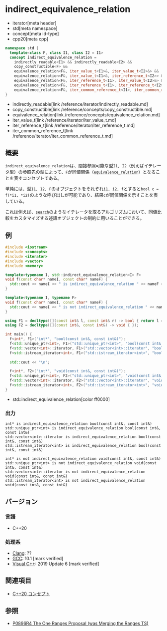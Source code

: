 # indirect_equivalence_relation
* iterator[meta header]
* std[meta namespace]
* concept[meta id-type]
* cpp20[meta cpp]

```cpp
namespace std {
  template<class F, class I1, class I2 = I1>
  concept indirect_equivalence_relation =
    indirectly_readable<I1> && indirectly_readable<I2> &&
    copy_constructible<F> &&
    equivalence_relation<F&, iter_value_t<I1>&, iter_value_t<I2>&> &&
    equivalence_relation<F&, iter_value_t<I1>&, iter_reference_t<I2>> &&
    equivalence_relation<F&, iter_reference_t<I1>, iter_value_t<I2>&> &&
    equivalence_relation<F&, iter_reference_t<I1>, iter_reference_t<I2>> &&
    equivalence_relation<F&, iter_common_reference_t<I1>, iter_common_reference_t<I2>>;
}
```
* indirectly_readable[link /reference/iterator/indirectly_readable.md]
* copy_constructible[link /reference/concepts/copy_constructible.md]
* equivalence_relation[link /reference/concepts/equivalence_relation.md]
* iter_value_t[link /reference/iterator/iter_value_t.md]
* iter_reference_t[link /reference/iterator/iter_reference_t.md]
* iter_common_reference_t[link /reference/iterator/iter_common_reference_t.md]


## 概要

`indirect_equivalence_relation`は、間接参照可能な型`I1, I2`（例えばイテレータ型）の参照先の型によって、`F`が同値関係（[`equivalence_relation`](/reference/concepts/equivalence_relation.md)）となることを表すコンセプトである。

単純には、型`I1, I2, F`のオブジェクトをそれぞれ`i1, i2, f`とすると`bool c = f(*i1, *i2)`のような呼び出しが可能であり、結果`c`が同値関係を示すことを表している。

これは例えば、[`search`](/reference/algorithm/search.md)のようなイテレータを取るアルゴリズムにおいて、同値比較をカスタマイズする述語オブジェクトの制約に用いることができる。

## 例
```cpp example
#include <iostream>
#include <concepts>
#include <iterator>
#include <vector>
#include <memory>

template<typename I, std::indirect_equivalence_relation<I> F>
void f(const char* nameI, const char* nameF) {
  std::cout << nameI << " is indirect_equivalence_relation " << nameF << std::endl;
}

template<typename I, typename F>
void f(const char* nameI, const char* nameF) {
  std::cout << nameI << " is not indirect_equivalence_relation " << nameF << std::endl;
}

using F1 = decltype([](const int& l, const int& r) -> bool { return l == r; });
using F2 = decltype([](const int&, const int&) -> void { });

int main() {
  f<int*, F1>("int*", "bool(const int&, const int&)");
  f<std::unique_ptr<int>, F1>("std::unique_ptr<int>", "bool(const int&, const int&)");
  f<std::vector<int>::iterator, F1>("std::vector<int>::iterator", "bool(const int&, const int&)");
  f<std::istream_iterator<int>, F1>("std::istream_iterator<int>", "bool(const int&, const int&)");
    
  std::cout << "\n";

  f<int*, F2>("int*", "void(const int&, const int&)");
  f<std::unique_ptr<int>, F2>("std::unique_ptr<int>", "void(const int&, const int&)");
  f<std::vector<int>::iterator, F2>("std::vector<int>::iterator", "void(const int&, const int&)");
  f<std::istream_iterator<int>, F2>("std::istream_iterator<int>", "void(const int&, const int&)");
}
```
* std::indirect_equivalence_relation[color ff0000]

### 出力
```
int* is indirect_equivalence_relation bool(const int&, const int&)
std::unique_ptr<int> is indirect_equivalence_relation bool(const int&, const int&)
std::vector<int>::iterator is indirect_equivalence_relation bool(const int&, const int&)
std::istream_iterator<int> is indirect_equivalence_relation bool(const int&, const int&)

int* is not indirect_equivalence_relation void(const int&, const int&)
std::unique_ptr<int> is not indirect_equivalence_relation void(const int&, const int&)
std::vector<int>::iterator is not indirect_equivalence_relation void(const int&, const int&)
std::istream_iterator<int> is not indirect_equivalence_relation void(const int&, const int&)
```

## バージョン
### 言語
- C++20

### 処理系
- [Clang](/implementation.md#clang): ??
- [GCC](/implementation.md#gcc): 10.1 [mark verified]
- [Visual C++](/implementation.md#visual_cpp): 2019 Update 6 [mark verified]

## 関連項目

- [C++20 コンセプト](/lang/cpp20/concepts.md)

## 参照

- [P0896R4 The One Ranges Proposal (was Merging the Ranges TS)](http://www.open-std.org/jtc1/sc22/wg21/docs/papers/2018/p0896r4.pdf)
